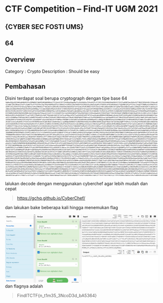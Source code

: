 # CTF Competition – Find-IT UGM 2021

## {CYBER SEC FOSTI UMS}

## 64

## Overview
Category : Crypto
Description : Should be easy

## Pembahasan
Disini terdapat soal berupa cryptograph dengan tipe base 64
![home page](./1.png)

lalukan decode dengan menggunakan cyberchef agar lebih mudah dan cepat
> https://gchq.github.io/CyberChef/

dan lakukan bake beberapa kali hingga menemukan flag

![home page](./2.png)
dan flagnya adalah
> FindITCTF{n_t1m35_3NcoD3d_bA5364}
